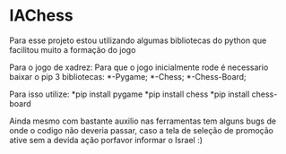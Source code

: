 # IAChess

Para esse projeto estou utilizando algumas bibliotecas do python que facilitou muito a formação do jogo


Para o jogo de xadrez:
Para que o jogo inicialmente rode é necessario baixar o pip 3 bibliotecas:
*-Pygame;
*-Chess;
*-Chess-Board;

Para isso utilize:
*pip install pygame
*pip install chess
*pip install chess-board

Ainda mesmo com bastante auxilio nas ferramentas tem alguns bugs de onde o codigo não deveria passar, caso a tela de seleção de promoção ative sem a devida ação porfavor informar
o Israel :)
